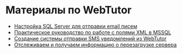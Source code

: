 # Материалы по WebTutor

* [Настройка SQL Server для отправки email писем](./Настройка%20SQL%20Server%20для%20отправки%20email%20писем/README.md)
* [Практическое руководство по работе с полями XML в MSSQL](./Практическое%20руководство%20по%20работе%20с%20полями%20XML%20в%20MS%20SQL/README.md)
* [Создание системы отправки SMS уведомлений из WebTutor](./Создание%20системы%20отправки%20SMS/README.md)
* [Отслеживаем и получаем информацию о перезагрузке сервера](./Отслеживаем%20и%20получаем%20информацию%20о%20перезагрузке%20сервера/README.md)

